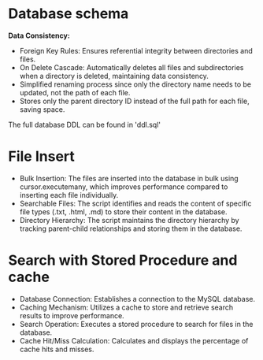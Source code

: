 # Database schema

**Data Consistency:**
- Foreign Key Rules: Ensures referential integrity between directories and files.
- On Delete Cascade: Automatically deletes all files and subdirectories when a directory is deleted, maintaining data consistency.
- Simplified renaming process since only the directory name needs to be updated, not the path of each file.
- Stores only the parent directory ID instead of the full path for each file, saving space.


The full database DDL can be found in 'ddl.sql'

# File Insert
 - Bulk Insertion: The files are inserted into the database in bulk using cursor.executemany, which improves performance compared to inserting each file individually.
 - Searchable Files: The script identifies and reads the content of specific file types (.txt, .html, .md) to store their content in the database.
 - Directory Hierarchy: The script maintains the directory hierarchy by tracking parent-child relationships and storing them in the database.


# Search with Stored Procedure and cache
 - Database Connection: Establishes a connection to the MySQL database.
 - Caching Mechanism: Utilizes a cache to store and retrieve search results to improve performance.
 - Search Operation: Executes a stored procedure to search for files in the database.
 - Cache Hit/Miss Calculation: Calculates and displays the percentage of cache hits and misses.
